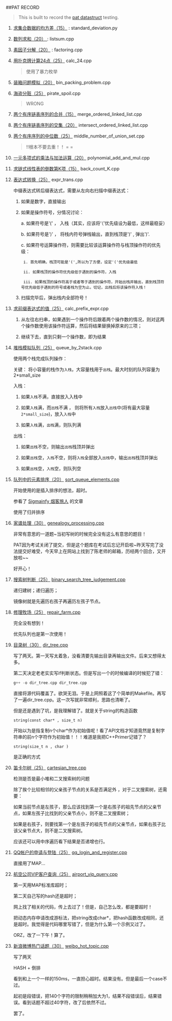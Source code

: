 ##PAT RECORD

> This is built to record the [pat datastruct](http://www.patest.cn/contests/ds) testing.  

1. [求集合数据的均方差（15）](http://www.patest.cn/contests/ds/2-05) : standard_deviation.py

2. [ 数列求和（20） ](http://www.patest.cn/contests/ds/2-06) : listsum.cpp

3. [素因子分解（20）](http://www.patest.cn/contests/ds/2-07) : factoring.cpp

4. [用扑克牌计算24点（25）](http://www.patest.cn/contests/ds/2-08) calc_24.cpp

    >使用了暴力枚举

5. [装箱问题模拟（20）](http://www.patest.cn/contests/ds/2-09) bin_packing_problem.cpp

6. [海盗分赃（25）](http://www.patest.cn/contests/ds/2-10) pirate_spoil.cpp

    >WRONG 

7. [两个有序链表序列的合并（15）](http://www.patest.cn/contests/ds/2-11) merge_ordered_linked_list.cpp

8. [两个有序链表序列的交集（20）](http://www.patest.cn/contests/ds/2-12) intersect_ordered_linked_list.cpp

9. [两个有序序列的中位数（25）](http://www.patest.cn/contests/ds/2-13) middle_number_of_union_set.cpp

    >!!根本不要去重！！ = =

10. [一元多项式的乘法与加法运算（20）](http://www.patest.cn/contests/ds/3-04) polynomial_add_and_mul.cpp

11. [求链式线性表的倒数第K项（15）](http://www.patest.cn/contests/ds/3-05) back_count_K.cpp

12. [表达式转换（25）](http://www.patest.cn/contests/ds/3-06) expr_trans.cpp

    
    中缀表达式转后缀表达式，需要从左向右扫描中缀表达式：

    1. 如果是数字，直接输出

    2. 如果是操作符号，分情况讨论：

        a. 如果符号是'(' ， 入栈（其实，应该将‘（’优先级设为最低，这样最稳妥）

        b. 如果符号是')' ， 将栈内符号弹栈输出，直到栈顶是')' , 弹出')'.

        c. 如果符号运算操作符，则需要比较该运算操作符与栈顶操作符的优先级：

            i. 首先明确，栈顶可能是'(',所以为了方便，设定'('优先级最低

            ii. 如果栈顶的操作符优先级低于遇到的操作符，入栈

            iii. 如果栈顶的操作符高于或者等于遇到的操作符，开始出栈并输出，直到栈顶符号优先级低于遇到的符号或者栈为空为止。切记，出栈后将该操作符入栈！

    3. 扫描完毕后，弹出栈内全部符号！


13. [求前缀表达式的值（25）](http://www.patest.cn/contests/ds/3-07) calc_prefix_expr.cpp

    1. 从左往右扫串，如果遇到一个操作符后跟着两个操作数的情况，则对这两个操作数使用该操作符运算，然后将结果替换掉原来的三项；


    2. 继续下去，直到只剩一个操作数，即为结果


14. [堆栈模拟队列（25）](http://www.patest.cn/contests/ds/3-08) queue_by_2stack.cpp

    使用两个栈完成队列操作：
    
    关键： 将小容量的栈作为`入栈`，大容量栈用于`出栈`。最大时刻的队列容量为 2*small_size 

    入栈：

    1. 如果`入栈`不满，直接放入入栈中

    2. 如果`入栈`满，而`出栈`不满 ， 则将所有`入栈`放入`出栈`中(将有最大容量 `2*small_size`)，放入`入栈`中

    3. 如果`入栈`满，`出栈`满，则队列满
    
    出栈：

    1. 如果`出栈`不空，则输出`出栈`栈顶并弹出

    2. 如果`出栈`空，`入栈`不空，则将`入栈`全部放入`出栈`中，输出`出栈`栈顶并弹出

    3. 如果`出栈`空，`入栈`空，则队列空

15. [队列中的元素排序（20）](http://www.patest.cn/contests/ds/3-09) [sort_queue_elements.cpp](src/sort_queue_elements.cpp)

    开始使用的是插入排序的想法，超时。
    
    参看了 [Sigmainfy 烟客旅人](http://tech-wonderland.net/blog/pat-adt-3-09-sort-a-queue.html#comment-30401) 的文章
    
    使用了归并排序

16. [家谱处理（30）](http://www.patest.cn/contests/ds/4-05) [genealogy_processing.cpp](src/genealogy_processing.cpp)

    非常有意思的一道题~当初写树的时候完全没有这么有意思的题目！

    PAT因为考试关闭了提交，但是这个题库在考试后忘记开启啦~昨天写完了没法提交好难受，今天早上在网站上找到了陈老师的邮箱，历经两个回合，又开放啦~~

    好开心！

17. [搜索树判断（25）](http://www.patest.cn/contests/ds/4-06) [binary_search_tree_judgement.cpp](src/binary_search_tree_judgement.cpp)

    递归建树；递归遍历；

    镜像树就是先遍历右孩子再遍历左孩子节点。

18. [修理牧场（25）](http://www.patest.cn/contests/ds/4-07) [repair_farm.cpp](src/repair_farm.cpp)

    完全没有想到！

    优先队列也是第一次使用！

19. [目录树（30）](http://www.patest.cn/contests/ds/4-08) [dir_tree.cpp](src/dir_tree.cpp)

    写了两天。第一天写太着急，没看清要先输出目录再输出文件。后来又想得太多。

    第二天决定老老实实写if判断状态。但是写出一个的时候编译的时候犯了错：
    ```c++
    g++ -o dir_tree.cpp dir_tree.cpp
    ```
    直接将源代码覆盖了。欲哭无泪。于是上网照着这了个简单的Makefile。再写了一遍dir_tree.cpp。这一次写就非常顺利，思路也清晰了。

    但是还是遇到了坑，是我理解错了。就是关于string的构造函数

    ```
    string(const char* , size_t n)
    ```

    开始以为是指复制n个char*作为初始值呢！看了API文档才知道竟然是复制字符串的前n个字符作为初始值！！！难道是我把C++Primer记错了？

    ```
    string(size_t n , char )
    ```
    是正确的方式

20. [笛卡尔树（25）](http://www.patest.cn/contests/ds/4-09) [cartesian_tree.cpp](src/cartesian_tree.cpp)

    检测是否是最小堆和二叉搜索树的问题
    
    除了挨个比较相邻的父亲孩子节点的关系是否满足外 ，对于二叉搜索树，还需要：
    
    如果当前节点是左孩子，那么应该找到第一个是右孩子的祖先节点的父亲节点，如果左孩子比找到的父亲节点小，则不是二叉搜索树；

    如果是右孩子，则要找第一个是左孩子的祖先节点的父亲节点，如果右孩子比该父亲节点大，则不是二叉搜索树。

    应该还可以用中序遍历看下结果是否递增也行。

21. [QQ帐户的申请与登陆（25）](http://www.patest.cn/contests/ds/5-05) [qq_login_and_register.cpp](src/qq_login_and_register.cpp)

    直接用了MAP...

22. [航空公司VIP客户查询（25）](http://www.patest.cn/contests/ds/5-06) [airport_vip_query.cpp](src/airport_vip_query.cpp)

    第一天用MAP标准库超时；

    第二天自己写的hash还是超时；

    网上找了相关的代码，传上去过了！但是，自己怎么改，都是要超时！

    把动态内存申请改成游标法，把string改成char*，把hash函数改成相同，还是超时。我觉得是代码哪里写错了，但是为什么第一个示例又过了。

    ORZ，改了一下午！算了。

23. [新浪微博热门话题（30）](http://www.patest.cn/contests/ds/5-07) [weibo_hot_topic.cpp](src/weibo_hot_topic.cpp)

    写了两天

    HASH + 倒排

    看到和上一个一样的150ms，一直担心超时。结果没有。但是最后一个case不过。

    起初是段错误，把140个字符的限制稍稍加大为1，结果不段错误后，结果错误。看到话题不超过40字符，改了后依然不过。

    罢了。


